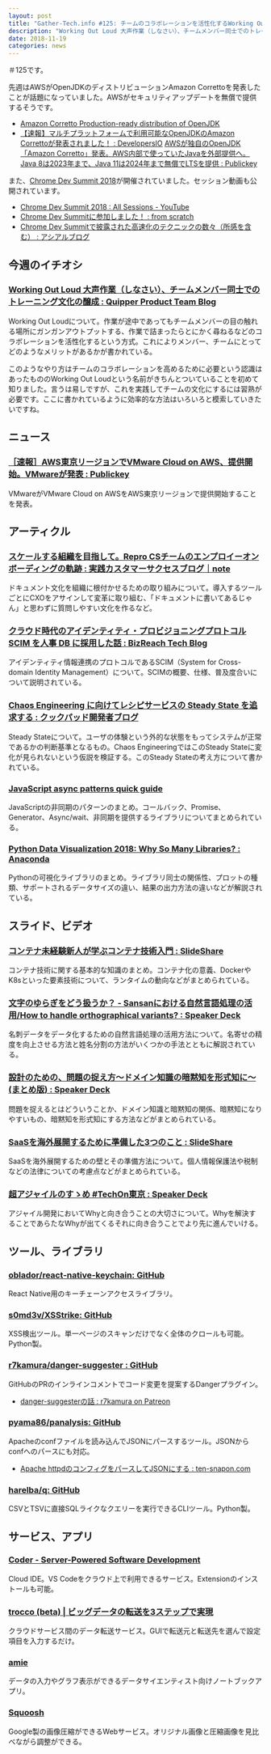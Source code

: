```yaml
---
layout: post
title: "Gather-Tech.info #125: チームのコラボレーションを活性化するWorking Out Loud "
description: "Working Out Loud 大声作業（しなさい）、チームメンバー同士でのトレーニング文化の醸成、スケールする組織を目指して。Repro CSチームのエンプロイーオンボーディングの軌跡 など"
date: 2018-11-19
categories: news
---
```


＃125です。

先週はAWSがOpenJDKのディストリビューションAmazon Correttoを発表したことが話題になっていました。AWSがセキュリティアップデートを無償で提供するそうです。

- [Amazon Corretto Production-ready distribution of OpenJDK](https://aws.amazon.com/jp/corretto/)
- [【速報】マルチプラットフォームで利用可能なOpenJDKのAmazon Correttoが発表されました！ : DevelopersIO](https://dev.classmethod.jp/cloud/aws/amazon-corretto/)
[AWSが独自のOpenJDK「Amazon Corretto」発表。AWS内部で使っていたJavaを外部提供へ。Java 8は2023年まで、Java 11は2024年まで無償でLTSを提供 : Publickey](https://www.publickey1.jp/blog/18/awsopenjdkamazon_correttoawsjavajava_82023java_112024lts.html)

また、[Chrome Dev Summit 2018](https://developer.chrome.com/devsummit/)が開催されていました。セッション動画も公開されています。

- [Chrome Dev Summit 2018 : All Sessions - YouTube](https://www.youtube.com/playlist?list=PLNYkxOF6rcIDjlCx1PcphPpmf43aKOAdF&_polymer=true)
- [Chrome Dev Summitに参加しました！ : from scratch](https://yosuke-furukawa.hatenablog.com/entry/2018/11/16/200626)
- [Chrome Dev Summitで披露された高速化のテクニックの数々（所感を含む） : アシアルブログ](http://blog.asial.co.jp/2018/11/19/Chrome_Dev_Summit%E3%81%A7%E6%8A%AB%E9%9C%B2%E3%81%95%E3%82%8C%E3%81%9F%E9%AB%98%E9%80%9F%E5%8C%96%E3%81%AE%E3%83%86%E3%82%AF%E3%83%8B%E3%83%83%E3%82%AF%E3%81%AE%E6%95%B0%E3%80%85%EF%BC%88%E6%89%80%E6%84%9F)

## 今週のイチオシ

### [Working Out Loud 大声作業（しなさい）、チームメンバー同士でのトレーニング文化の醸成 : Quipper Product Team Blog](https://quipper.hatenablog.com/entry/2018/11/14/working-out-loud)

Working Out Loudについて。作業が途中であってもチームメンバーの目の触れる場所にガンガンアウトプットする、作業で詰まったらとにかく尋ねるなどのコラボレーションを活性化するという方式。これによりメンバー、チームにとってどのようなメリットがあるかが書かれている。

このようなやり方はチームのコラボレーションを高めるために必要という認識はあったもののWorking Out Loudという名前がきちんとついていることを初めて知りました。言うは易しですが、これを実践してチームの文化にするには習熟が必要です。ここに書かれているように効率的な方法はいろいろと模索していきたいですね。

## ニュース

### [［速報］AWS東京リージョンでVMware Cloud on AWS、提供開始。VMwareが発表 : Publickey](https://www.publickey1.jp/blog/18/awsvmware_cloud_on_aws.html)

VMwareがVMware Cloud on AWSをAWS東京リージョンで提供開始することを発表。

## アーティクル

### [スケールする組織を目指して。Repro CSチームのエンプロイーオンボーディングの軌跡 : 実践カスタマーサクセスブログ｜note](https://note.mu/repro_cs/n/nae0c529b3739)

ドキュメント文化を組織に根付かせるための取り組みについて。導入するツールごとにCXOをアサインして変革に取り組む、「ドキュメントに書いてあるじゃん」と思わずに質問しやすい文化を作るなど。

### [クラウド時代のアイデンティティ・プロビジョニングプロトコル SCIM を人事 DB に採用した話 : BizReach Tech Blog](https://tech.bizreach.co.jp/posts/290/scim/)

アイデンティティ情報連携のプロトコルであるSCIM（System for Cross-domain Identity Management）について。SCIMの概要、仕様、普及度合いについて説明されている。

### [Chaos Engineering に向けてレシピサービスの Steady State を追求する : クックパッド開発者ブログ](https://techlife.cookpad.com/entry/2018/11/12/083000)

Steady Stateについて。ユーザの体験という外的な状態をもってシステムが正常であるかの判断基準となるもの。Chaos EngineeringではこのSteady Stateに変化が見られないという仮説を検証する。このSteady Stateの考え方について書かれている。

### [JavaScript async patterns quick guide](https://www.imaginarycloud.com/blog/asynch-javascript-patterns-guide/)

JavaScriptの非同期のパターンのまとめ。コールバック、Promise、Generator、Async/wait、非同期を提供するライブラリについてまとめられている。

### [Python Data Visualization 2018: Why So Many Libraries? : Anaconda](https://www.anaconda.com/blog/developer-blog/python-data-visualization-2018-why-so-many-libraries/)

Pythonの可視化ライブラリのまとめ。ライブラリ同士の関係性、プロットの種類、サポートされるデータサイズの違い、結果の出力方法の違いなどが解説されている。

## スライド、ビデオ

### [コンテナ未経験新人が学ぶコンテナ技術入門 : SlideShare](https://www.slideshare.net/KoheiTokunaga/ss-122754942)

コンテナ技術に関する基本的な知識のまとめ。コンテナ化の意義、DockerやK8sといった要素技術について、ランタイムの動向などがまとめられている。

### [文字のゆらぎをどう扱うか？ - Sansanにおける自然言語処理の活用/How to handle orthographical variants? : Speaker Deck](https://speakerdeck.com/sansanbuildersbox/how-to-handle-orthographical-variants)

名刺データをデータ化するための自然言語処理の活用方法について。名寄せの精度を向上させる方法と姓名分割の方法がいくつかの手法とともに解説されている。

### [設計のための、問題の捉え方〜ドメイン知識の暗黙知を形式知に〜(まとめ版) : Speaker Deck](https://speakerdeck.com/magnolia/she-ji-falsetamefalse-wen-ti-falsezhuo-efang-domeinzhi-shi-falsean-mo-zhi-woxing-shi-zhi-ni-matomeban)

問題を捉えるとはどういうことか、ドメイン知識と暗黙知の関係、暗黙知になりやすいもの、暗黙知を形式知にする方法などがまとめられている。

### [SaaSを海外展開するために準備した3つのこと : SlideShare](https://www.slideshare.net/tomodian/saas3-122924732)

SaaSを海外展開するための壁とその準備方法について。個人情報保護法や税制などの法律についての考慮点などがまとめられている。

### [超アジャイルのすゝめ #TechOn東京 : Speaker Deck](https://speakerdeck.com/takaking22/chao-aziyairufalsesu-me-number-techondong-jing)

アジャイル開発においてWhyと向き合うことの大切さについて。Whyを解決することであらたなWhyが出てくるそれに向き合うことでより先に進んでいける。

## ツール、ライブラリ

### [oblador/react-native-keychain: GitHub](https://github.com/oblador/react-native-keychain)	

React Native用のキーチェーンアクセスライブラリ。

### [s0md3v/XSStrike: GitHub](https://github.com/s0md3v/XSStrike)	

XSS検出ツール。単一ページのスキャンだけでなく全体のクロールも可能。Python製。

### [r7kamura/danger-suggester : GitHub](https://github.com/r7kamura/danger-suggester)

GitHubのPRのインラインコメントでコード変更を提案するDangerプラグイン。

- [danger-suggesterの話 : r7kamura on Patreon](https://www.patreon.com/posts/22714545)

### [pyama86/panalysis: GitHub](https://github.com/pyama86/panalysis)

Apacheのconfファイルを読み込んでJSONにパースするツール。JSONからconfへのパースにも対応。

- [Apache httpdのコンフィグをパースしてJSONにする : ten-snapon.com](https://ten-snapon.com/archives/2081)

### [harelba/q: GitHub](https://github.com/harelba/q)

CSVとTSVに直接SQLライクなクエリーを実行できるCLIツール。Python製。

## サービス、アプリ

### [Coder - Server-Powered Software Development](https://coder.com/)	

Cloud IDE。VS Codeをクラウド上で利用できるサービス。Extensionのインストールも可能。

### [trocco (beta) | ビッグデータの転送を3ステップで実現](https://beta.trocco.io/)

クラウドサービス間のデータ転送サービス。GUIで転送元と転送先を選んで設定項目を入力するだけ。

### [amie](https://www.amie.ai/)

データの入力やグラフ表示ができるデータサイエンティスト向けノートブックアプリ。

### [Squoosh](https://squoosh.app/)

Google製の画像圧縮ができるWebサービス。オリジナル画像と圧縮画像を見比べながら調整ができる。
